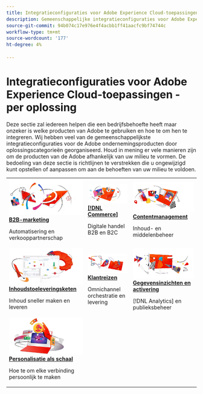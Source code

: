 ```yaml
---
title: Integratieconfiguraties voor Adobe Experience Cloud-toepassingen - per oplossing
description: Gemeenschappelijke integratieconfiguraties voor Adobe Experience Cloud-toepassingen die door oplossingen worden georganiseerd.
source-git-commit: 94b074c17e976e4f4acbb1ff41aacfc9bf74744c
workflow-type: tm+mt
source-wordcount: '177'
ht-degree: 4%

---
```



# Integratieconfiguraties voor Adobe Experience Cloud-toepassingen - per oplossing

Deze sectie zal iedereen helpen die een bedrijfsbehoefte heeft maar onzeker is welke producten van Adobe te gebruiken en hoe te om hen te integreren.  Wij hebben veel van de gemeenschappelijkste integratieconfiguraties voor de Adobe ondernemingsproducten door oplossingscategorieën georganiseerd.  Houd in mening er vele manieren zijn om de producten van de Adobe afhankelijk van uw milieu te vormen.  De bedoeling van deze sectie is richtlijnen te verstrekken die u ongewijzigd kunt opstellen of aanpassen om aan de behoeften van uw milieu te voldoen.

<table>
<tr>
    <td>
      <a  href="./b2b.md"><img alt="B2b-marketing" src="./assets/b2b.png"/></a>
      <div><strong><a href="./b2b.md">B2B-marketing</a></strong></div>
      <p>
        Automatisering en verkooppartnerschap
      </p>
    </td>
   <td>
      <a  href="./commerce.md"><img alt="handel" src="./assets/commerce.png"/></a>
      <div><strong><a href="./commerce.md">[!DNL Commerce]</a></strong></div>
      <p>
        Digitale handel B2B en B2C
      </p>
   </td>    
   <td>
      <a  href="./content-management.md"><img alt="Contentmanagement" src="./assets/content-management.png"/></a>
      <div><strong><a href="./content-management.md">Contentmanagement</a></strong></div>
      <p>
        Inhoud- en middelenbeheer
      </p>
   </td>
</tr>
<tr>
   <td>
      <a  href="./content-supply-chain.md"><img alt="Inhoudstoeleveringsketen" src="./assets/content-supply-chain.png"/></a>
      <div><strong><a href="./content-supply-chain.md">Inhoudstoeleveringsketen</a></strong></div>
      <p>
        Inhoud sneller maken en leveren
      </p> 
    </td>
   <td>
      <a  href="./customer-journeys.md"><img alt="Klantreizen" src="./assets/customer-journeys.png"/></a>
      <div><strong><a href="./customer-journeys.md">Klantreizen</a></strong></div>
      <p>
        Omnichannel orchestratie en levering
      </p> 
    </td>
   <td>
      <a  href="./data-insights.md"><img alt="Gegevensinzichten en activering" src="./assets/data-insights.png"/></a>
      <div><strong><a href="./data-insights.md"> Gegevensinzichten en activering</a></strong></div>
      <p>
        [!DNL Analytics] en publieksbeheer
      </p>
   </td>  
</tr>
<tr>
   <td>
      <a  href="./personalization.md"><img alt="Personalisatie op schaal" src="./assets/personalization.png"/></a>
      <div><strong><a href="./personalization.md">Personalisatie als schaal</a></strong></div>
      <p>
        Hoe te om elke verbinding persoonlijk te maken
      </p>
   </td>
</table>
